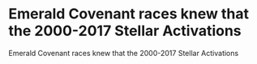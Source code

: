 # Emerald Covenant races knew that the 2000-2017 Stellar Activations

Emerald Covenant races knew that the 2000-2017 Stellar Activations
